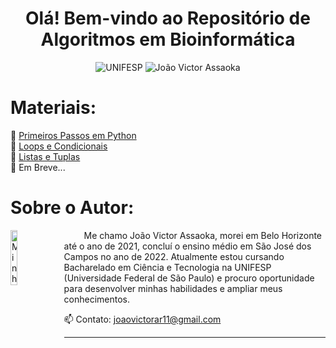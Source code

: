 <h1 align="center"> Olá! Bem-vindo ao Repositório de Algoritmos em Bioinformática </h1>

<p align="center">
  <img src="https://img.shields.io/badge/UNIFESP-Universidade%20Federal%20de%20S%C3%A3o%20Paulo-215a36" alt="UNIFESP">
  <img src="https://img.shields.io/badge/Jo%C3%A3o%20Victor%20Assaoka%20Ribeiro-2024-215a36" alt="João Victor Assaoka">
</p>

# Materiais:
📁 [Primeiros Passos em Python](./[%20%201%20]%20Primeiros%20Passos%20em%20Python/)
<br> 📁 [Loops e Condicionais](./[%20%202%20]%20Loops%20e%20Condicionais/)
<br> 📁 [Listas e Tuplas](./[%20%203%20]%20Listas%20e%20Tuplas/)
<br> 📁 Em Breve...


# Sobre o Autor:
<img src="https://avatars.githubusercontent.com/u/130188340?s=200&u=83c9d36fc760730d693236248c76d9464e4b92fc&v=4" alt="Minha Foto" align="left" width="15%" height="15%" style="margin-right: 10px">

<p align="justify">

&emsp;&emsp; Me chamo João Victor Assaoka, morei em Belo Horizonte até o ano de 2021, concluí o ensino médio em São José dos Campos no ano de 2022. Atualmente estou cursando Bacharelado em Ciência e Tecnologia na UNIFESP (Universidade Federal de São Paulo) e procuro oportunidade para desenvolver minhas habilidades e ampliar meus conhecimentos.

📫 Contato: joaovictorar11@gmail.com

</p>

---
